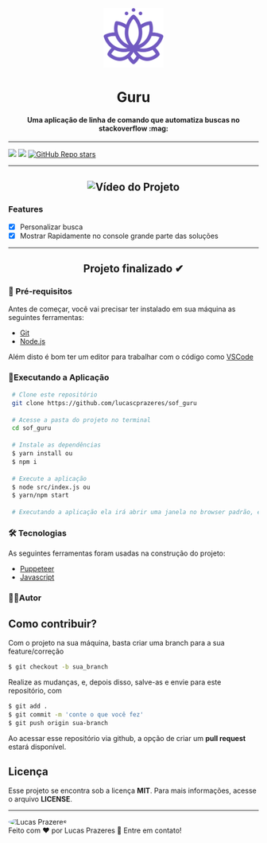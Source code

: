 <div align="center">
  <img src=".github/guru.svg" width=120px>
</div>

<h1 align="center">Guru</h1>
<h4 align="center" id="sobre">Uma aplicação de linha de comando que automatiza buscas no stackoverflow :mag:</h4>

---

![](https://img.shields.io/badge/license-MIT-green)
![](https://img.shields.io/badge/languege-Portuguese-yellow)
[![GitHub Repo stars](https://img.shields.io/github/stars/lucascprazeres/sof_guru?style=social)](https://github.com/lucascprazeres/sof_guru/stargazers)


---

<h2 align="center">  <img alt="Vídeo do Projeto" title="#Projeto" src="https://github.com/Daniel-Vinicius/sof_guru/blob/versao_windows/.github/video.gif" />  </h2>

### Features 
- [x] Personalizar busca
- [x] Mostrar Rapidamente no console grande parte das soluções

---

<!-- Coloque o status do projeto -->
<h2 align="center">  
Projeto finalizado ✔
</h2>

 
 <!-- Altere os Pré-requisitos -->

### 🛒 Pré-requisitos<a id="pre-requisitos"></a>

Antes de começar, você vai precisar ter instalado em sua máquina as seguintes ferramentas:
* [Git](https://git-scm.com/)
* [Node.js](https://nodejs.org/pt-br/)
 
 Além disto é bom ter um editor para trabalhar com o código como [VSCode](https://code.visualstudio.com/)
 
   ### 📀Executando a Aplicação<a id="rodando"></a>
   
````bash 
 # Clone este repositório
 git clone https://github.com/lucascprazeres/sof_guru
 
 # Acesse a pasta do projeto no terminal
 cd sof_guru
 
 # Instale as dependências
 $ yarn install ou
 $ npm i 
 
 # Execute a aplicação
 $ node src/index.js ou
 $ yarn/npm start
 
 # Executando a aplicação ela irá abrir uma janela no browser padrão, entrará no Google e você pode buscar pelo que quiser 😎
 ````

 <!-- Altere as Tecnologias -->
### 🛠 Tecnologias<a id="tecnologias"></a>
 As seguintes ferramentas foram usadas na construção do projeto:
 
  - [Puppeteer](https://pptr.dev/)
  - [Javascript](https://developer.mozilla.org/pt-BR/docs/Web/JavaScript)

### 👨‍💻Autor <a id="autor"> </a>

## Como contribuir?

Com o projeto na sua máquina, basta criar uma branch para a sua feature/correção

```bash
$ git checkout -b sua_branch
```

Realize as mudanças, e, depois disso, salve-as e envie para este repositório, com


```bash
$ git add .
$ git commit -m 'conte o que você fez'
$ git push origin sua-branch
```

Ao acessar esse repositório via github, a opção de criar um **pull request** estará disponível.

## Licença
Esse projeto se encontra sob a licença **MIT**. Para mais informações, acesse o arquivo **LICENSE**.

---
<a href="https://github.com/lucascprazeres" style="text-decoration: none;">
<img style="border-radius: 50%;" src="https://avatars2.githubusercontent.com/u/51201126?s=460&u=bcec5273cd6c770aaddfc940009deb3feb7ee6a0&v=4" width="100px;"  alt="Lucas Prazeres"/>

<br />
<span> Feito com ❤️ por Lucas Prazeres 👋 Entre em contato! </span> 
</a> 
